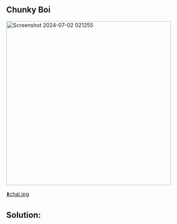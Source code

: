 ## Chunky Boi

<img width="437" alt="Screenshot 2024-07-02 021255" src="https://github.com/vjz3r/CTF-WRITEUP/assets/83077449/4330b213-e286-46f5-82db-6723f3e28666">

[⬇️chal.jpg](https://github.com/vjz3r/CTF-WRITEUP/assets/83077449/df45e3e8-6911-4b02-b210-cf822cb284bc)

## Solution:

